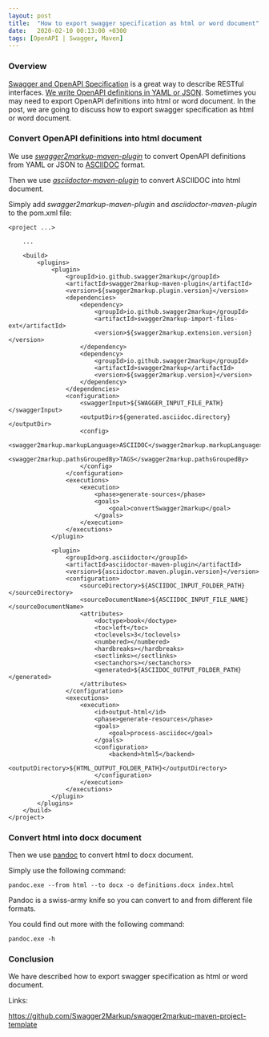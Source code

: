 ```yaml
---
layout: post
title:  "How to export swagger specification as html or word document"
date:   2020-02-10 00:13:00 +0300
tags: [OpenAPI | Swagger, Maven]
---
```


### Overview

[Swagger and OpenAPI Specification](https://swagger.io/docs/specification/about/) is a great way to describe RESTful interfaces.
[We write OpenAPI definitions in YAML or JSON](https://swagger.io/docs/specification/basic-structure/).
Sometimes you may need to export OpenAPI definitions into html or word document.
In the post, we are going to discuss how to export swagger specification as html or word document.

### Convert OpenAPI definitions into html document

We use [*swagger2markup-maven-plugin*](https://mvnrepository.com/artifact/io.github.swagger2markup/swagger2markup-maven-plugin) to convert OpenAPI definitions from YAML or JSON to [ASCIIDOC](http://asciidoc.org/) format.
 
Then we use [*asciidoctor-maven-plugin*](https://mvnrepository.com/artifact/org.asciidoctor/asciidoctor-maven-plugin) to convert ASCIIDOC into html document.

Simply add *swagger2markup-maven-plugin* and *asciidoctor-maven-plugin* to the pom.xml file:

```
<project ...>    

    ...

    <build>
        <plugins>
            <plugin>
                <groupId>io.github.swagger2markup</groupId>
                <artifactId>swagger2markup-maven-plugin</artifactId>
                <version>${swagger2markup.plugin.version}</version>
                <dependencies>
                    <dependency>
                        <groupId>io.github.swagger2markup</groupId>
                        <artifactId>swagger2markup-import-files-ext</artifactId>
                        <version>${swagger2markup.extension.version}</version>
                    </dependency>
                    <dependency>
                        <groupId>io.github.swagger2markup</groupId>
                        <artifactId>swagger2markup</artifactId>
                        <version>${swagger2markup.version}</version>
                    </dependency>
                </dependencies>
                <configuration>
                    <swaggerInput>${SWAGGER_INPUT_FILE_PATH}</swaggerInput>
                    <outputDir>${generated.asciidoc.directory}</outputDir>
                    <config>
                        <swagger2markup.markupLanguage>ASCIIDOC</swagger2markup.markupLanguage>
                        <swagger2markup.pathsGroupedBy>TAGS</swagger2markup.pathsGroupedBy>
                    </config>
                </configuration>
                <executions>
                    <execution>
                        <phase>generate-sources</phase>
                        <goals>
                            <goal>convertSwagger2markup</goal>
                        </goals>
                    </execution>
                </executions>
            </plugin>

            <plugin>
                <groupId>org.asciidoctor</groupId>
                <artifactId>asciidoctor-maven-plugin</artifactId>
                <version>${asciidoctor.maven.plugin.version}</version>
                <configuration>
                    <sourceDirectory>${ASCIIDOC_INPUT_FOLDER_PATH}</sourceDirectory>
                    <sourceDocumentName>${ASCIIDOC_INPUT_FILE_NAME}</sourceDocumentName>
                    <attributes>
                        <doctype>book</doctype>
                        <toc>left</toc>
                        <toclevels>3</toclevels>
                        <numbered></numbered>
                        <hardbreaks></hardbreaks>
                        <sectlinks></sectlinks>
                        <sectanchors></sectanchors>
                        <generated>${ASCIIDOC_OUTPUT_FOLDER_PATH}</generated>
                    </attributes>
                </configuration>
                <executions>
                    <execution>
                        <id>output-html</id>
                        <phase>generate-resources</phase>
                        <goals>
                            <goal>process-asciidoc</goal>
                        </goals>
                        <configuration>
                            <backend>html5</backend>
                            <outputDirectory>${HTML_OUTPUT_FOLDER_PATH}</outputDirectory>
                        </configuration>
                    </execution>
                </executions>
            </plugin>
        </plugins>
    </build>
</project>    
```

### Convert html into docx document

Then we use [pandoc](https://pandoc.org/) to convert html to docx document.
 
Simply use the following command:

```
pandoc.exe --from html --to docx -o definitions.docx index.html
```

Pandoc is a swiss-army knife so you can convert to and from different file formats.

You could find out more with the following command:

```
pandoc.exe -h
```

### Conclusion

We have described how to export swagger specification as html or word document.

Links:

https://github.com/Swagger2Markup/swagger2markup-maven-project-template
